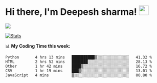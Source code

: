 # Hi there, I'm Deepesh sharma! <img src="https://raw.githubusercontent.com/MartinHeinz/MartinHeinz/master/wave.gif" width="30px">

![](https://camo.githubusercontent.com/992babdffd8c74a1502de375fbdf7e4d54773242/68747470733a2f2f6d656469612e67697068792e636f6d2f6d656469612f53576f536b4e36447854737a71494b4571762f67697068792e676966)

[![Stats](https://github-readme-stats.vercel.app/api?username=deepeshhsharma&show_icons=true&theme=radical)](https://github-readme-stats.vercel.app/api?username=deepeshhsharma&show_icons=true&theme=radical)&nbsp; &nbsp; &nbsp; &nbsp; &nbsp; &nbsp; &nbsp; &nbsp; &nbsp; &nbsp; 

📊 **My Coding Time this week:**
<!--START_SECTION:waka-->
```text
Python       4 hrs 13 mins   ██████████▒░░░░░░░░░░░░░░   41.32 % 
HTML         2 hrs 52 mins   ███████░░░░░░░░░░░░░░░░░░   28.13 % 
Other        1 hr 42 mins    ████▒░░░░░░░░░░░░░░░░░░░░   16.72 % 
CSV          1 hr 19 mins    ███▒░░░░░░░░░░░░░░░░░░░░░   13.01 % 
JavaScript   4 mins          ▒░░░░░░░░░░░░░░░░░░░░░░░░   00.80 % 
```
<!--END_SECTION:waka-->
